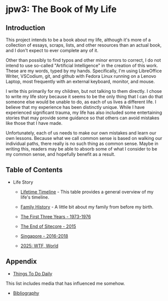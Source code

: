 # jpw3: The Book of My Life

## Introduction

This project intends to be a book about my life, although it's more of a collection of essays, scraps, lists, and other resources than an actual book, and I don't expect to ever complete any of it. 

Other than possibly to find typos and other minor errors to correct, I do not intend to use so-called "Artificial Intelligence" in the creation of this work. These are my words, typed by my hands. Specifically, I'm using LibreOffice Writer, VSCodium, git, and github with Fedora Linux running on a Lenovo Laptop, most frequently with an external keyboard, monitor, and mouse.

I write this primarily for my children, but not talking to them directly. I chose to write my life story because it seems to be the only thing that I can do that someone else would be unable to do, as each of us lives a different life. I believe that my experience has been distinctly unique. While I have experienced significant trauma, my life has also included some entertaining stories that may provide some guidance so that others can avoid mistakes like those that I have made.

Unfortunately, each of us needs to make our own mistakes and learn our own lessons. Because what we call common sense is based on walking our individual paths, there really is no such thing as common sense. Maybe in writing this, readers may be able to absorb some of what I consider to be my common sense, and hopefully benefit as a result.

## Table of Contents

- Life Story
  - [Lifetime Timeline](./life-story/timeline.md) - This table provides a general overview of my life's timeline.
  - [Family History](./life-story/family-history.md) - A little bit about my family from before my birth.
  - [The First Three Years - 1973-1976](./life-story/1973-1976.md)
  - [The End of Sitecore - 2015](./life-story/2015.md)
  - [Singapore - 2016-2018](./life-story/2016-2018.md)

  - [2025: WTF, World](./life-story/2025.md)


## Appendix

- [Things To Do Daily](./resources/daily.md)

This list includes media that has influenced me somehow.

- [Bibliography](./resources/bibliography.md)


